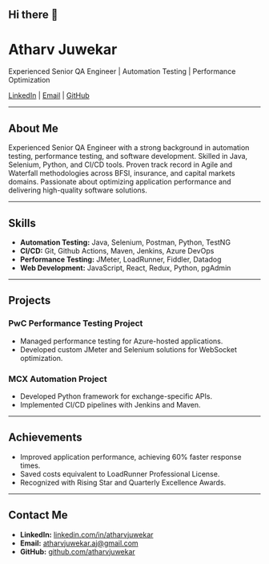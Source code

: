 ## Hi there 👋

<!--
**atharvjuwekar/atharvjuwekar** is a ✨ _special_ ✨ repository because its `README.md` (this file) appears on your GitHub profile.

Here are some ideas to get you started:

- 🔭 I’m currently working on ...
- 🌱 I’m currently learning ...
- 👯 I’m looking to collaborate on ...
- 🤔 I’m looking for help with ...
- 💬 Ask me about ...
- 📫 How to reach me: ...
- 😄 Pronouns: ...
- ⚡ Fun fact: ...
-->
# Atharv Juwekar

Experienced Senior QA Engineer | Automation Testing | Performance Optimization

[LinkedIn](https://linkedin.com/in/atharvjuwekar) | [Email](mailto:atharvjuwekar.aj@gmail.com) | [GitHub](https://github.com/atharvjuwekar)

---

## About Me

Experienced Senior QA Engineer with a strong background in automation testing, performance testing, and software development. Skilled in Java, Selenium, Python, and CI/CD tools. Proven track record in Agile and Waterfall methodologies across BFSI, insurance, and capital markets domains. Passionate about optimizing application performance and delivering high-quality software solutions.

---

## Skills

- **Automation Testing:** Java, Selenium, Postman, Python, TestNG
- **CI/CD:** Git, Github Actions, Maven, Jenkins, Azure DevOps
- **Performance Testing:** JMeter, LoadRunner, Fiddler, Datadog
- **Web Development:** JavaScript, React, Redux, Python, pgAdmin

---

## Projects

### PwC Performance Testing Project

- Managed performance testing for Azure-hosted applications.
- Developed custom JMeter and Selenium solutions for WebSocket optimization.

### MCX Automation Project

- Developed Python framework for exchange-specific APIs.
- Implemented CI/CD pipelines with Jenkins and Maven.

---

## Achievements

- Improved application performance, achieving 60% faster response times.
- Saved costs equivalent to LoadRunner Professional License.
- Recognized with Rising Star and Quarterly Excellence Awards.

---

## Contact Me

- **LinkedIn:** [linkedin.com/in/atharvjuwekar](https://linkedin.com/in/atharvjuwekar)
- **Email:** [atharvjuwekar.aj@gmail.com](mailto:atharvjuwekar.aj@gmail.com)
- **GitHub:** [github.com/atharvjuwekar](https://github.com/atharvjuwekar)

